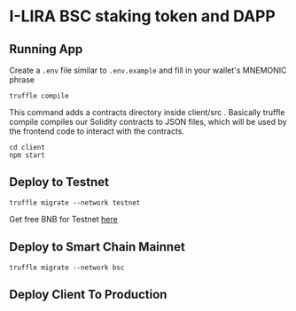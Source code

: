# I-LIRA BSC staking token and DAPP



## Running App

Create a `.env` file similar to `.env.example` and fill in your wallet's MNEMONIC phrase

```
truffle compile
```
This command adds a contracts directory inside client/src . Basically truffle compile compiles our Solidity contracts to JSON files, which will be used by the frontend code to interact with the contracts.

```
cd client
npm start
```


## Deploy to Testnet
```
truffle migrate --network testnet
```

Get free BNB for Testnet [here](https://testnet.binance.org/faucet-smart)

## Deploy to Smart Chain Mainnet
```
truffle migrate --network bsc
```

## Deploy Client To Production